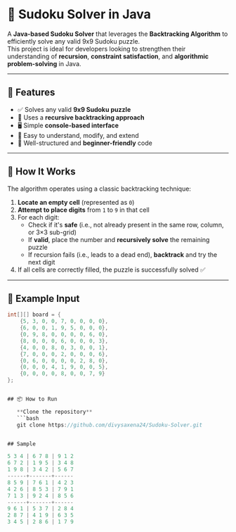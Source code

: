 # 🧩 Sudoku Solver in Java

A **Java-based Sudoku Solver** that leverages the **Backtracking Algorithm** to efficiently solve any valid 9x9 Sudoku puzzle.  
This project is ideal for developers looking to strengthen their understanding of **recursion**, **constraint satisfaction**, and **algorithmic problem-solving** in Java.

---

## 🚀 Features

- ✅ Solves any valid **9x9 Sudoku puzzle**
- 🔄 Uses a **recursive backtracking approach**
- 🖥️ Simple **console-based interface**
- 🧩 Easy to understand, modify, and extend
- 🧪 Well-structured and **beginner-friendly** code

---

## 🧠 How It Works

The algorithm operates using a classic backtracking technique:

1. **Locate an empty cell** (represented as `0`)
2. **Attempt to place digits** from `1` to `9` in that cell
3. For each digit:
   - Check if it's **safe** (i.e., not already present in the same row, column, or 3×3 sub-grid)
   - If **valid**, place the number and **recursively solve** the remaining puzzle
   - If recursion fails (i.e., leads to a dead end), **backtrack** and try the next digit
4. If all cells are correctly filled, the puzzle is successfully solved ✅

---

## 📸 Example Input

```java
int[][] board = {
    {5, 3, 0, 0, 7, 0, 0, 0, 0},
    {6, 0, 0, 1, 9, 5, 0, 0, 0},
    {0, 9, 8, 0, 0, 0, 0, 6, 0},
    {8, 0, 0, 0, 6, 0, 0, 0, 3},
    {4, 0, 0, 8, 0, 3, 0, 0, 1},
    {7, 0, 0, 0, 2, 0, 0, 0, 6},
    {0, 6, 0, 0, 0, 0, 2, 8, 0},
    {0, 0, 0, 4, 1, 9, 0, 0, 5},
    {0, 0, 0, 0, 8, 0, 0, 7, 9}
};


## 📦 How to Run

   **Clone the repository**
   ```bash
   git clone https://github.com/divysaxena24/Sudoku-Solver.git


## Sample

5 3 4 | 6 7 8 | 9 1 2 
6 7 2 | 1 9 5 | 3 4 8 
1 9 8 | 3 4 2 | 5 6 7 
------+-------+------
8 5 9 | 7 6 1 | 4 2 3 
4 2 6 | 8 5 3 | 7 9 1 
7 1 3 | 9 2 4 | 8 5 6 
------+-------+------
9 6 1 | 5 3 7 | 2 8 4 
2 8 7 | 4 1 9 | 6 3 5 
3 4 5 | 2 8 6 | 1 7 9 



